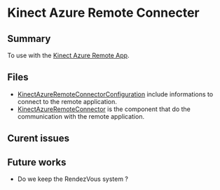 ﻿# Kinect Azure Remote Connecter

## Summary
To use with the [Kinect Azure Remote App](../../Applications/KinectAzureRemoteApp).

## Files
* [KinectAzureRemoteConnectorConfiguration](src/KinectAzureRemoteConnectorConfiguration.cs) include informations to connect to the remote application.
* [KinectAzureRemoteConnector](src/KinectAzureRemoteConnector.cs) is the component that do the communication with the remote application.

## Curent issues

## Future works
* Do we keep the RendezVous system ?
